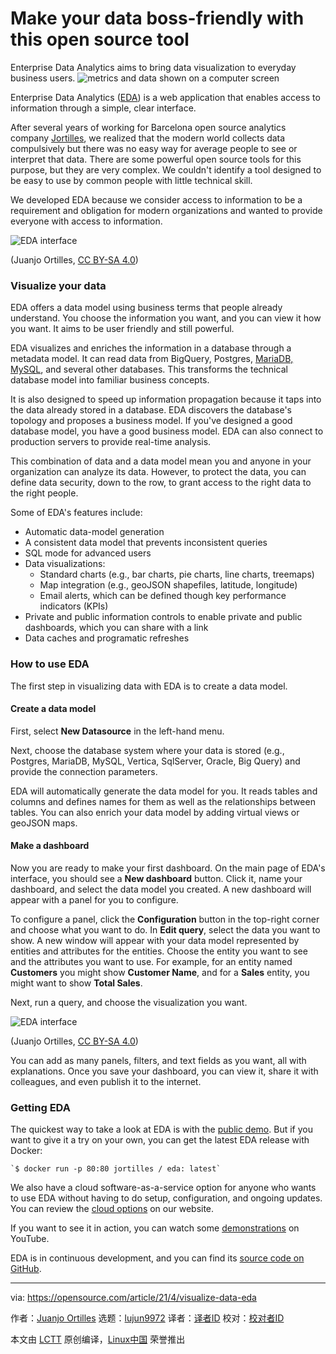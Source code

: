 [#]: subject: (Make your data boss-friendly with this open source tool)
[#]: via: (https://opensource.com/article/21/4/visualize-data-eda)
[#]: author: (Juanjo Ortilles https://opensource.com/users/jortilles)
[#]: collector: (lujun9972)
[#]: translator: ( )
[#]: reviewer: ( )
[#]: publisher: ( )
[#]: url: ( )

Make your data boss-friendly with this open source tool
======
Enterprise Data Analytics aims to bring data visualization to everyday
business users.
![metrics and data shown on a computer screen][1]

Enterprise Data Analytics ([EDA][2]) is a web application that enables access to information through a simple, clear interface.

After several years of working for Barcelona open source analytics company [Jortilles][3], we realized that the modern world collects data compulsively but there was no easy way for average people to see or interpret that data. There are some powerful open source tools for this purpose, but they are very complex. We couldn't identify a tool designed to be easy to use by common people with little technical skill.

We developed EDA because we consider access to information to be a requirement and obligation for modern organizations and wanted to provide everyone with access to information.

![EDA interface][4]

(Juanjo Ortilles, [CC BY-SA 4.0][5])

### Visualize your data

EDA offers a data model using business terms that people already understand. You choose the information you want, and you can view it how you want. It aims to be user friendly and still powerful.

EDA visualizes and enriches the information in a database through a metadata model. It can read data from BigQuery, Postgres, [MariaDB, MySQL][6], and several other databases. This transforms the technical database model into familiar business concepts.

It is also designed to speed up information propagation because it taps into the data already stored in a database. EDA discovers the database's topology and proposes a business model. If you've designed a good database model, you have a good business model. EDA can also connect to production servers to provide real-time analysis.

This combination of data and a data model mean you and anyone in your organization can analyze its data. However, to protect the data, you can define data security, down to the row, to grant access to the right data to the right people.

Some of EDA's features include:

  * Automatic data-model generation
  * A consistent data model that prevents inconsistent queries
  * SQL mode for advanced users
  * Data visualizations:
    * Standard charts (e.g., bar charts, pie charts, line charts, treemaps)
    * Map integration (e.g., geoJSON shapefiles, latitude, longitude)
    * Email alerts, which can be defined though key performance indicators (KPIs)
  * Private and public information controls to enable private and public dashboards, which you can share with a link
  * Data caches and programatic refreshes



### How to use EDA

The first step in visualizing data with EDA is to create a data model.

#### Create a data model

First, select **New Datasource** in the left-hand menu.

Next, choose the database system where your data is stored (e.g., Postgres, MariaDB, MySQL, Vertica, SqlServer, Oracle, Big Query) and provide the connection parameters.

EDA will automatically generate the data model for you. It reads tables and columns and defines names for them as well as the relationships between tables. You can also enrich your data model by adding virtual views or geoJSON maps.

#### Make a dashboard

Now you are ready to make your first dashboard. On the main page of EDA's interface, you should see a **New dashboard** button. Click it, name your dashboard, and select the data model you created. A new dashboard will appear with a panel for you to configure.

To configure a panel, click the **Configuration** button in the top-right corner and choose what you want to do. In **Edit query**, select the data you want to show. A new window will appear with your data model represented by entities and attributes for the entities. Choose the entity you want to see and the attributes you want to use. For example, for an entity named **Customers** you might show **Customer Name**, and for a **Sales** entity, you might want to show **Total Sales**.

Next, run a query, and choose the visualization you want.

![EDA interface][7]

(Juanjo Ortilles, [CC BY-SA 4.0][5])

You can add as many panels, filters, and text fields as you want, all with explanations. Once you save your dashboard, you can view it, share it with colleagues, and even publish it to the internet.

### Getting EDA

The quickest way to take a look at EDA is with the [public demo][8]. But if you want to give it a try on your own, you can get the latest EDA release with Docker:


```
`$ docker run -p 80:80 jortilles / eda: latest`
```

We also have a cloud software-as-a-service option for anyone who wants to use EDA without having to do setup, configuration, and ongoing updates. You can review the [cloud options][9] on our website.

If you want to see it in action, you can watch some [demonstrations][10] on YouTube.

EDA is in continuous development, and you can find its [source code on GitHub][11].

--------------------------------------------------------------------------------

via: https://opensource.com/article/21/4/visualize-data-eda

作者：[Juanjo Ortilles][a]
选题：[lujun9972][b]
译者：[译者ID](https://github.com/译者ID)
校对：[校对者ID](https://github.com/校对者ID)

本文由 [LCTT](https://github.com/LCTT/TranslateProject) 原创编译，[Linux中国](https://linux.cn/) 荣誉推出

[a]: https://opensource.com/users/jortilles
[b]: https://github.com/lujun9972
[1]: https://opensource.com/sites/default/files/styles/image-full-size/public/lead-images/metrics_data_dashboard_system_computer_analytics.png?itok=oxAeIEI- (metrics and data shown on a computer screen)
[2]: https://eda.jortilles.com/en/jortilles-english/
[3]: https://www.jortilles.com/
[4]: https://opensource.com/sites/default/files/uploads/eda-display.jpeg (EDA interface)
[5]: https://creativecommons.org/licenses/by-sa/4.0/
[6]: https://opensource.com/article/20/10/mariadb-mysql-cheat-sheet
[7]: https://opensource.com/sites/default/files/uploads/eda-chart.jpeg (EDA interface)
[8]: https://demoeda.jortilles.com/
[9]: https://eda.jortilles.com
[10]: https://youtu.be/cBAAJbohHXQ
[11]: https://github.com/jortilles/EDA
